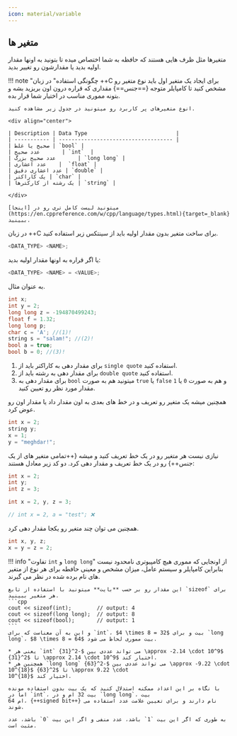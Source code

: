 ```yaml
---
icon: material/variable
---
```


## متغیر ها

متغیرها مثل ظرف هایی هستند که حافظه به شما اختصاص میده تا بتونید به اونها مقدار اولیه بدید یا مقدارشون رو تغییر بدید.


!!! note "چگونگی استفاده"
    در زبان ++C برای ایجاد یک متغیر اول باید نوع متغیر رو مشخص کنید تا کامپایلر متوجه {==جنس==} مقداری که قراره درون
    اون بریزید بشه و بتونه مموری مناسب در اختیار شما قرار بده.

    انوع متغیرهای پر کاربرد رو میتونید در جدول زیر مشاهده کنید.
    
    <div align="center">

    | Description | Data Type                            |
    | ----------- | ------------------------------------ |
    | صحیح یا غلط | `bool` |
    | عدد صحیح       | `int`  |
    | عدد صحیح بزرگ       | `long long` |
    | عدد اعشاری    |  `float` |
    | عدد اعشاری دقیق | `double` |
    | یک کاراکتر | `char` |
    | یک رشته از کارکترها | `string` |
    
    </div>
    
    میتونید لیست کامل تری رو در [اینجا](https://en.cppreference.com/w/cpp/language/types.html){target=_blank} ببینید.


در زبان ++C برای ساخت متغیر بدون مقدار اولیه باید از سینتکس زیر استفاده کنید.
```cpp
<DATA_TYPE> <NAME>;
```

یا اگر قراره به اونها مقدار اولیه بدید:
```cpp
<DATA_TYPE> <NAME> = <VALUE>;
```

به عنوان مثال.
```cpp
int x;
int y = 2;
long long z = -194870499243;
float f = 1.32;
long long p;
char c = 'A'; //(1)!
string s = "salam!"; //(2)!
bool a = true;
bool b = 0; //(3)!
```

1. برای مقدار دهی به کاراکتر باید از `single quote` استفاده کنید.
2. برای مقدار دهی به رشته باید از `double quote` استفاده کنید.
3. برای مقدار دهی به `bool` میتونید هم به صورت `true` یا `false` و هم به صورت `0` یا `1` مقدار مورد نظر رو تعیین کنید.


همچنین میشه یک متغیر رو تعریف و در خط های بعدی به اون مقدار داد یا مقدار اون رو عوض کرد.

```cpp
int x = 2;
string y;
x = 1;
y = "meghdar!";
```

نیازی نیست هر متغیر رو در یک خط تعریف کنید و میشه  {++تمامی متغیر های از یک جنس++} رو در یک خط تعریف و مقدار دهی کرد. دو کد زیر
معادل هستند:
```cpp
int x = 2;
int y;
int z = 3;
```

```cpp
int x = 2, y, z = 3;

// int x = 2, a = "test"; ❌
```

همچنین می توان چند متغیر رو یکجا مقدار دهی کرد.
```cpp
int x, y, z;
x = y = z = 2;
```

!!! info "تفاوت `int` و `long long`"
    از اونجایی که مموری هیچ کامپیوتری نامحدود نیست بنابراین کامپایلر و سیستم عامل، میزان مشخص و معینی حافطه برای هر نوع
    از متغیر های نام برده شده در نظر می گیرند.

    این مقدار رو بر حسب **بایت** میتونید با استفاده از تابع `sizeof` برای هر متغیر ببینید.
    ```cpp
    cout << sizeof(int);        // output: 4
    cout << sizeof(long long);  // output: 8
    cout << sizeof(bool);       // output: 1
    ```
    و این به آن معناست که برای `int`، $4 \times 8 = 32$ بیت و برای `long long`، $8 \times 8 = 64$ بیت مموری لحاظ می شود. 
    
    * یعنی هر `int` می تواند عددی بین $-2^{31} \approx -2.14 \cdot 10^9$ تا $2^{31} \approx 2.14 \cdot 10^9$ اختیار کند.
    * همچنین هر `long long` می تواند عددی بین $-2^{63} \approx -9.22 \cdot 10^{18}$ تا $2^{63} \approx 9.22 \cdot
    10^{18}$ اختیار کند.

    با نگاه بر این اعداد ممکنه استدلال کنید که یک بیت بدون استفاده مونده اما در `int`، بیت 32 ام و در `long long`، بیت
    64 ام، {++signed bit++} نام دارند و برای تعیین علامت عدد استفاده می شوند.

    به طوری که اگر این بیت `1` باشد، عدد منفی و اگر این بیت `0` باشد، عدد مثبت است.
